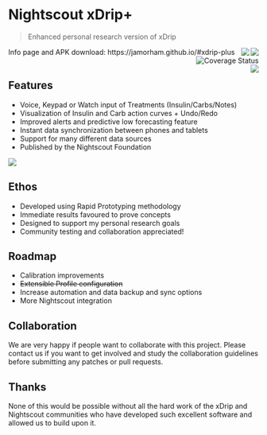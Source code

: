 # Nightscout xDrip+
> Enhanced personal research version of xDrip

 <img align="right" src="Documentation/images/download-xdrip-plus-qr-code.png">
 Info page and APK download: https://jamorham.github.io/#xdrip-plus

<img align="right" src="https://travis-ci.org/jamorham/xDrip-plus.svg?branch=master">
<br><a href='https://coveralls.io/github/ahaarrestad/xDrip?branch=master'>
 <img align="right" src='https://coveralls.io/repos/github/ahaarrestad/xDrip/badge.svg?branch=master' alt='Coverage Status' />
</a>
<br><a class="badge-align" href="https://www.codacy.com/app/ahaarrestad/xDrip?utm_source=github.com&amp;utm_medium=referral&amp;utm_content=ahaarrestad/xDrip&amp;utm_campaign=Badge_Grade">
 <img align="right" src="https://api.codacy.com/project/badge/Grade/f295bf656b3049bfa6e597f9bc65aee1"/>
</a>

## Features
* Voice, Keypad or Watch input of Treatments (Insulin/Carbs/Notes)
* Visualization of Insulin and Carb action curves + Undo/Redo
* Improved alerts and predictive low forecasting feature
* Instant data synchronization between phones and tablets
* Support for many different data sources
* Published by the Nightscout Foundation

 <img align="middle" src="https://jamorham.github.io/images/jamorham-natural-language-treatments-two-web.png">

## Ethos
* Developed using Rapid Prototyping methodology
* Immediate results favoured to prove concepts
* Designed to support my personal research goals
* Community testing and collaboration appreciated!

## Roadmap
* Calibration improvements
* ~~Extensible Profile configuration~~
* Increase automation and data backup and sync options
* More Nightscout integration

## Collaboration
We are very happy if people want to collaborate with this project. Please contact us if you want to get involved and study the collaboration guidelines before submitting any patches or pull requests.

## Thanks
None of this would be possible without all the hard work of the xDrip and Nightscout communities who have developed such excellent software and allowed us to build upon it.

